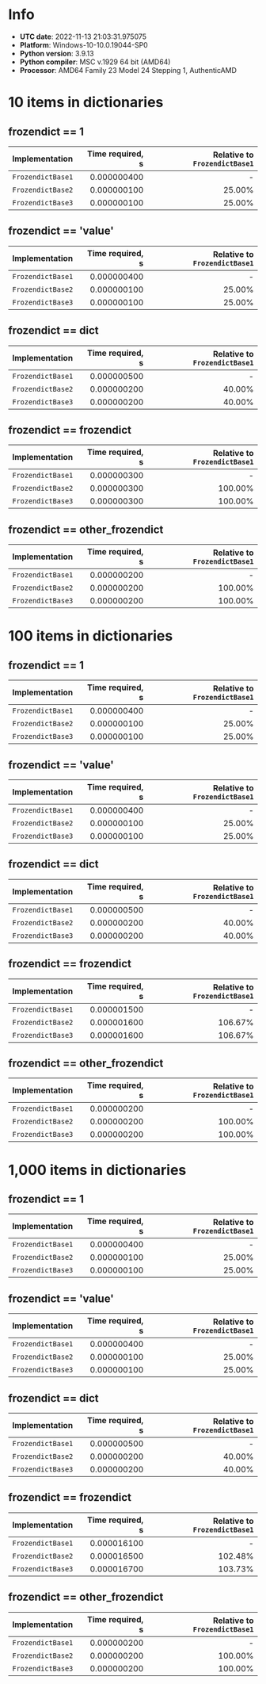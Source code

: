 # Info

- **UTC date**: 2022-11-13 21:03:31.975075
- **Platform**: Windows-10-10.0.19044-SP0
- **Python version**: 3.9.13
- **Python compiler**: MSC v.1929 64 bit (AMD64)
- **Processor**: AMD64 Family 23 Model 24 Stepping 1, AuthenticAMD

# 10 items in dictionaries

## frozendict == 1

| Implementation | Time required, s | Relative to `FrozendictBase1` |
| :--- | ---: | ---: |
| `FrozendictBase1` | 0.000000400 | - |
| `FrozendictBase2` | 0.000000100 | 25.00% |
| `FrozendictBase3` | 0.000000100 | 25.00% |

## frozendict == 'value'

| Implementation | Time required, s | Relative to `FrozendictBase1` |
| :--- | ---: | ---: |
| `FrozendictBase1` | 0.000000400 | - |
| `FrozendictBase2` | 0.000000100 | 25.00% |
| `FrozendictBase3` | 0.000000100 | 25.00% |

## frozendict == dict

| Implementation | Time required, s | Relative to `FrozendictBase1` |
| :--- | ---: | ---: |
| `FrozendictBase1` | 0.000000500 | - |
| `FrozendictBase2` | 0.000000200 | 40.00% |
| `FrozendictBase3` | 0.000000200 | 40.00% |

## frozendict == frozendict

| Implementation | Time required, s | Relative to `FrozendictBase1` |
| :--- | ---: | ---: |
| `FrozendictBase1` | 0.000000300 | - |
| `FrozendictBase2` | 0.000000300 | 100.00% |
| `FrozendictBase3` | 0.000000300 | 100.00% |

## frozendict == other_frozendict

| Implementation | Time required, s | Relative to `FrozendictBase1` |
| :--- | ---: | ---: |
| `FrozendictBase1` | 0.000000200 | - |
| `FrozendictBase2` | 0.000000200 | 100.00% |
| `FrozendictBase3` | 0.000000200 | 100.00% |

# 100 items in dictionaries

## frozendict == 1

| Implementation | Time required, s | Relative to `FrozendictBase1` |
| :--- | ---: | ---: |
| `FrozendictBase1` | 0.000000400 | - |
| `FrozendictBase2` | 0.000000100 | 25.00% |
| `FrozendictBase3` | 0.000000100 | 25.00% |

## frozendict == 'value'

| Implementation | Time required, s | Relative to `FrozendictBase1` |
| :--- | ---: | ---: |
| `FrozendictBase1` | 0.000000400 | - |
| `FrozendictBase2` | 0.000000100 | 25.00% |
| `FrozendictBase3` | 0.000000100 | 25.00% |

## frozendict == dict

| Implementation | Time required, s | Relative to `FrozendictBase1` |
| :--- | ---: | ---: |
| `FrozendictBase1` | 0.000000500 | - |
| `FrozendictBase2` | 0.000000200 | 40.00% |
| `FrozendictBase3` | 0.000000200 | 40.00% |

## frozendict == frozendict

| Implementation | Time required, s | Relative to `FrozendictBase1` |
| :--- | ---: | ---: |
| `FrozendictBase1` | 0.000001500 | - |
| `FrozendictBase2` | 0.000001600 | 106.67% |
| `FrozendictBase3` | 0.000001600 | 106.67% |

## frozendict == other_frozendict

| Implementation | Time required, s | Relative to `FrozendictBase1` |
| :--- | ---: | ---: |
| `FrozendictBase1` | 0.000000200 | - |
| `FrozendictBase2` | 0.000000200 | 100.00% |
| `FrozendictBase3` | 0.000000200 | 100.00% |

# 1,000 items in dictionaries

## frozendict == 1

| Implementation | Time required, s | Relative to `FrozendictBase1` |
| :--- | ---: | ---: |
| `FrozendictBase1` | 0.000000400 | - |
| `FrozendictBase2` | 0.000000100 | 25.00% |
| `FrozendictBase3` | 0.000000100 | 25.00% |

## frozendict == 'value'

| Implementation | Time required, s | Relative to `FrozendictBase1` |
| :--- | ---: | ---: |
| `FrozendictBase1` | 0.000000400 | - |
| `FrozendictBase2` | 0.000000100 | 25.00% |
| `FrozendictBase3` | 0.000000100 | 25.00% |

## frozendict == dict

| Implementation | Time required, s | Relative to `FrozendictBase1` |
| :--- | ---: | ---: |
| `FrozendictBase1` | 0.000000500 | - |
| `FrozendictBase2` | 0.000000200 | 40.00% |
| `FrozendictBase3` | 0.000000200 | 40.00% |

## frozendict == frozendict

| Implementation | Time required, s | Relative to `FrozendictBase1` |
| :--- | ---: | ---: |
| `FrozendictBase1` | 0.000016100 | - |
| `FrozendictBase2` | 0.000016500 | 102.48% |
| `FrozendictBase3` | 0.000016700 | 103.73% |

## frozendict == other_frozendict

| Implementation | Time required, s | Relative to `FrozendictBase1` |
| :--- | ---: | ---: |
| `FrozendictBase1` | 0.000000200 | - |
| `FrozendictBase2` | 0.000000200 | 100.00% |
| `FrozendictBase3` | 0.000000200 | 100.00% |


